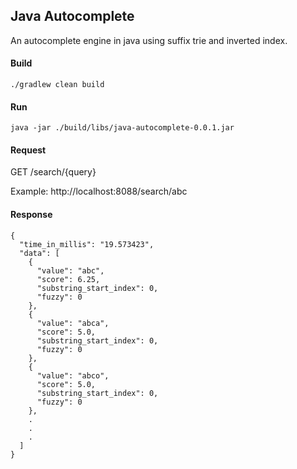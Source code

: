 ## Java Autocomplete
An autocomplete engine in java using suffix trie and inverted index.

#### Build

`./gradlew clean build`


#### Run

`java -jar ./build/libs/java-autocomplete-0.0.1.jar`


#### Request

GET /search/{query}

Example: http://localhost:8088/search/abc

#### Response

```
{
  "time_in_millis": "19.573423",
  "data": [
    {
      "value": "abc",
      "score": 6.25,
      "substring_start_index": 0,
      "fuzzy": 0
    },
    {
      "value": "abca",
      "score": 5.0,
      "substring_start_index": 0,
      "fuzzy": 0
    },
    {
      "value": "abco",
      "score": 5.0,
      "substring_start_index": 0,
      "fuzzy": 0
    },
	.
	.
	.
  ]
}
```
